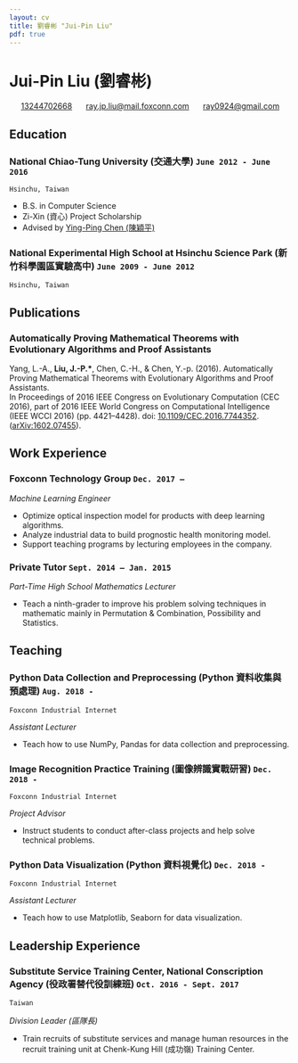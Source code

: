 ```yaml
---
layout: cv
title: 劉睿彬 "Jui-Pin Liu"
pdf: true
---
```

# __Jui-Pin Liu__ (劉睿彬)

<div id="webaddress">
<i class="fi-telephone" style="margin-left:1em"></i>
<a href="13244702668" style="margin-left:0.5em">13244702668</a>
<i class="fi-mail" style="margin-left:1em"></i>
<a href="ray.jp.liu@mail.foxconn.com" style="margin-left:0.5em">ray.jp.liu@mail.foxconn.com</a>
<i class="fi-mail" style="margin-left:1em"></i>
<a href="ray0924@gmail.com" style="margin-left:0.5em">ray0924@gmail.com</a>
</div>

## Education

### __National Chiao-Tung University (交通大學)__ `June 2012 - June 2016`
```
Hsinchu, Taiwan
```
- B.S. in Computer Science
- Zi-Xin (資心) Project Scholarship
- Advised by [Ying-Ping Chen (陳穎平)](https://people.cs.nctu.edu.tw/~ypchen/)

### __National Experimental High School at Hsinchu Science Park (新竹科學園區實驗高中)__ `June 2009 - June 2012`
```
Hsinchu, Taiwan
```

## Publications

### __Automatically Proving Mathematical Theorems with Evolutionary Algorithms and Proof Assistants__

Yang, L.-A., __Liu, J.-P.\*__, Chen, C.-H., & Chen, Y.-p. (2016). Automatically Proving Mathematical Theorems with Evolutionary Algorithms and Proof Assistants.<br> In Proceedings of 2016 IEEE Congress on Evolutionary Computation (CEC 2016), part of 2016 IEEE World Congress on Computational Intelligence (IEEE WCCI 2016) (pp. 4421–4428).
doi: [10.1109/CEC.2016.7744352](http://dx.doi.org/10.1109/CEC.2016.7744352). ([arXiv:1602.07455](https://arxiv.org/abs/1602.07455)).


## Work Experience

### __Foxconn Technology Group__ `Dec. 2017 –`
_Machine Learning Engineer_<br>
- Optimize optical inspection model for products with deep learning algorithms.
- Analyze industrial data to build prognostic health monitoring model.
- Support teaching programs by lecturing employees in the company.

### __Private Tutor__  `Sept. 2014 – Jan. 2015`

_Part-Time High School Mathematics Lecturer_<br>
- Teach a ninth-grader to improve his problem solving techniques in mathematic mainly in Permutation & Combination, Possibility and Statistics.


## Teaching

### __Python Data Collection and Preprocessing (Python 資料收集與預處理)__ `Aug. 2018 -`
```
Foxconn Industrial Internet
```
_Assistant Lecturer_<br>
- Teach how to use NumPy, Pandas for data collection and preprocessing.

### __Image Recognition Practice Training (圖像辨識實戰研習)__ `Dec. 2018 -`
```
Foxconn Industrial Internet
```
_Project Advisor_<br>
- Instruct students to conduct after-class projects and help solve technical problems.

### __Python Data Visualization (Python 資料視覺化)__ `Dec. 2018 -`
```
Foxconn Industrial Internet
```
_Assistant Lecturer_<br>
- Teach how to use Matplotlib, Seaborn for data visualization.

## Leadership Experience

### __Substitute Service Training Center, National Conscription Agency (役政署替代役訓練班)__ `Oct. 2016 - Sept. 2017`
```
Taiwan
```
_Division Leader (區隊長)_<br>
- Train recruits of substitute services and manage human resources in the recruit training unit at Chenk-Kung Hill (成功嶺) Training Center.


<!-- ### Footer

Last updated: Jan. 2019 -->
